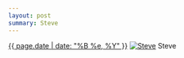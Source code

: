 ```yaml
---
layout: post
summary: Steve
---
```


<p>
  <time><a href="/45">{{ page.date | date: "%B %e, %Y" }}</a></time>
  <a href="/45"><img src="{{ site.assets_url }}/45-640.jpg" srcset="{{ site.assets_url }}/45-1280.jpg 1280w, {{ site.assets_url }}/45-960.jpg 960w, {{ site.assets_url }}/45-640.jpg 640w, {{ site.assets_url }}/45-320.jpg 320w" sizes="(min-width: 700px) 50vw, calc(100vw - 2rem)" alt="Steve" /></a>
  <span>Steve</span>
</p>
